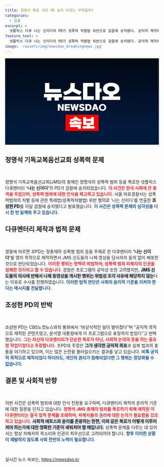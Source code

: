 ```yaml
---
title: 정명석 폭로 사건 PD 송치 이유는 무엇일까?
categories:
  - 법률
excerpt: >
  넷플릭스 다큐 나는 신이다의 PD가 성폭력 처벌법 위반으로 검찰에 송치됐다. 공익적 제작에도 불구, JMS 신도의 동의 없는 나체 영상 배포가 문제로 지적됐다. 충격적인 반전이 전해진다!
feature_text: >
  넷플릭스 다큐 나는 신이다의 PD가 성폭력 처벌법 위반으로 검찰에 송치됐다. 공익적 제작에도 불구, JMS 신도의 동의 없는 나체 영상 배포가 문제로 지적됐다. 충격적인 반전이 전해진다!
image: '/assets/img/newsdao_breakingnews.jpg'
---
```


<p><img src="/assets/img/newsdao_breakingnews.jpg" alt="koreaapp 속보" /></p>

<h2 data-ke-size="size26">정명석 기독교복음선교회 성폭력 문제</h2>

<p data-ke-size="size16">&nbsp;</p>

<p>정명석 기독교복음선교회(JMS)의 총재인 정명석의 성폭력 범죄 등을 폭로한 넷플릭스 다큐멘터리 <strong>‘나는 신이다’</strong>의 PD가 검찰에 송치되었습니다. <b><span style="color: #ee2323;">이 사건은 한국 사회에 큰 충격을 주었으며, 성폭력 범죄에 대한 인식을 제고하고 있습니다.</span></b> 서울 마포경찰서는 성폭력범죄의 처벌 등에 관한 특례법(성폭력처벌법) 위반 혐의로 ‘나는 신이다’를 연출한 <b><span style="background-color: #21538527;">조성현 PD</span></b>를 이달 검찰에 송치했다고 발표했습니다. <b><span style="color: #1a5490;">이 사건은 성폭력 문제의 심각성을 다시 한 번 일깨워 주고 있습니다.</span></b></p>

<h2 data-ke-size="size26">다큐멘터리 제작과 법적 문제</h2>

<p data-ke-size="size16">&nbsp;</p>

<p>경찰에 따르면 조PD는 정총재의 성폭행 범죄 등을 주제로 한 다큐멘터리 <strong>‘나는 신이다’</strong>를 영리 목적으로 제작하면서 JMS 신도들의 나체 영상을 당사자의 동의 없이 배포한 것으로 판단되었습니다. <b><span style="color: #ee2323;">이러한 행위는 명백히 위법하며, 성폭력 범죄 피해자의 인권을 침해한 것이라고 할 수 있습니다.</span></b> 경찰은 프로그램의 공익성 또한 고려했지만, <b><span style="background-color: #21538527;">JMS 신도들의 의사에 반해서 나체 동영상을 게시한 행위는 위법성 조각 사유에 해당하지 않는</span></b>다는 이유로 수사를 진행하였습니다. <b><span style="color: #1a5490;">이러한 법적 판단은 사회의 윤리적 기준을 지켜야 한다는 메시지를 전달합니다.</span></b></p>

<h2 data-ke-size="size26">조성현 PD의 반박</h2>

<p data-ke-size="size16">&nbsp;</p>

<p>조성현 PD는 CBS노컷뉴스와의 통화에서 “비상식적인 일이 벌어졌다”며 “공익적 목적으로 제작된 콘텐츠였고, 윤석열 대통령에게 이 프로그램으로 표창까지 받았다”고 반박했습니다. <b><span style="color: #ee2323;">그는 자신의 다큐멘터리가 단순한 폭로가 아닌, 사회적 논의의 장을 여는 중요한 작업이었다고 주장합니다.</span></b> 조PD의 주장은 <b><span style="background-color: #21538527;">그가 생각한 공익적 목표</span></b>과 실제 법과의 충돌을 야기하고 있으며, 이는 많은 논란을 불러일으키는 결과를 낳고 있습니다. <b><span style="color: #1a5490;">비록 공익적 목적으로 제작되었다 하더라도, 개인의 권리가 침해되었다면 그 행위는 정당화될 수 없습니다.</span></b></p>

<h2 data-ke-size="size26">결론 및 사회적 반향</h2>

<p data-ke-size="size16">&nbsp;</p>

<p>이번 사건은 성폭력 범죄에 대한 인식 전환을 요구하며, 다큐멘터리 제작의 윤리적 기준에 대한 질문을 던지고 있습니다. <b><span style="color: #ee2323;">정명석 JMS 총재의 범죄를 폭로하기 위해 제작된 이 다큐멘터리는 결국 법적 문제를 초래하며, 피해자들의 권리에 대한 논의가 필요함을 강조하고 있습니다.</span></b> <b><span style="background-color: #21538527;">사회적 에토스와 윤리를 존중하는 한편, 이와 같은 폭로가 어떻게 이루어져야 하는가에 대한 명확한 기준이 세워져야 할 때입니다.</span></b> 성폭력 문제를 다루는 데 있어서는 항상 피해자의 목소리와 인권이 최우선으로 고려되어야 합니다. <b><span style="color: #1a5490;">향후 이러한 상황이 재발하지 않도록 사회 전반의 노력이 필요합니다.</span></b></p>

<p data-ke-size="size16">&nbsp;</p>
실시간 뉴스 속보는, <a href="https://newsdao.kr" rel="dofollow">https://newsdao.kr</a>


